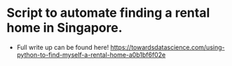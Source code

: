 # Script to automate finding a rental home in Singapore.
- Full write up can be found here! https://towardsdatascience.com/using-python-to-find-myself-a-rental-home-a0b1bf6f02e
